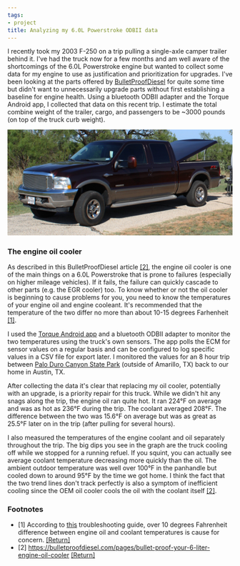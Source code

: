 ```yaml
---
tags:
- project
title: Analyzing my 6.0L Powerstroke ODBII data
---
```

I recently took my 2003 F-250 on a trip pulling a single-axle camper trailer behind it. I've had the truck now for a few months and am well aware of the shortcomings of the 6.0L Powerstroke engine but wanted to collect some data for my engine to use as justification and prioritization for upgrades. I've been looking at the parts offered by [BulletProofDiesel](https://bulletproofdiesel.com/pages/bullet-proof-your-ford-6-liter) for quite some time but didn't want to unnecessarily upgrade parts without first establishing a baseline for engine health. Using a bluetooth ODBII adapter and the Torque Android app, I collected that data on this recent trip. I estimate the total combine weight of the trailer, cargo, and passengers to be ~3000 pounds (on top of the truck curb weight).

![My 2003 F-250.](/img/2003_f250.jpg)

<!--excerpt_end-->

### The engine oil cooler

As described in this BulletProofDiesel article <a href="#footnote-2" id="fnl-2">\[2\]</a>, the engine oil cooler is one of the main things on a 6.0L Powerstroke that is prone to failures (especially on higher mileage vehicles). If it fails, the failure can quickly cascade to other parts (e.g. the EGR cooler) too. To know whether or not the oil cooler is beginning to cause problems for you, you need to know the temperatures of your engine oil and engine cooleant. It's recommended that the temperature of the two differ no more than about 10-15 degrees Farhenheit <a href="#footnote-1" id="fnl-1">\[1\]</a>.

I used the [Torque Android app](https://play.google.com/store/apps/details?id=org.prowl.torque&hl=en_US) and a bluetooth ODBII adapter to monitor the two temperatures using the truck's own sensors. The app polls the ECM for sensor values on a regular basis and can be configured to log specific values in a CSV file for export later. I monitored the values for an 8 hour trip between <a href="https://goo.gl/maps/nC38TSYrvBAzCsYY6">Palo Duro Canyon State Park</a> (outside of Amarillo, TX) back to our home in Austin, TX.

After collecting the data it's clear that replacing my oil cooler, potentially with an upgrade, is a priority repair for this truck. While we didn't hit any snags along the trip, the engine oil ran quite hot. It ran 224°F on average and was as hot as 236°F during the trip. The coolant averaged 208°F. The difference between the two was 15.6°F on average but was as great as 25.5°F later on in the trip (after pulling for several hours).

<div id="diffchart"></div>

I also measured the temperatures of the engine coolant and oil separately throughout the trip. The big dips you see in the graph are the truck cooling off while we stopped for a running refuel. If you squint, you can actually see average coolant temperature decreasing more quickly than the oil. The ambient outdoor temperature was well over 100°F in the panhandle but cooled down to around 95°F by the time we got home. I think the fact that the two trend lines don't track perfectly is also a symptom of inefficient cooling since the OEM oil cooler cools the oil with the coolant itself <a href="#footnote-2">\[2\]</a>.

<div id="tempchart"></div>

### Footnotes

- <span id="footnote-1">\[1\]</span> According to [this](http://www.powerstrokehub.com/service/6.0-powerstroke-diagnostics-and-troubleshooting.html) troubleshooting guide, over 10 degrees Fahrenheit difference between engine oil and coolant temperatures is cause for concern. <a href="#fnl-1">\[Return\]</a>
- <span id="footnote-2">\[2\]</span> <a href="https://bulletproofdiesel.com/pages/bullet-proof-your-6-liter-engine-oil-cooler">https://bulletproofdiesel.com/pages/bullet-proof-your-6-liter-engine-oil-cooler</a> <a href="#fnl-2">\[Return\]</a>

<script src="https://d3js.org/d3.v5.min.js"></script>

<script type="text/javascript">
d3.csv("/files/2020-07-18-torque-temperature-data.csv").then(rawdata => {
      const height = 300;
      const width = document.querySelector("body > main").offsetWidth;
      const margin = ({
        top: 10,
        right: 10,
        bottom: 20,
        left: 50
      });
      // TODO: Creates tons of garbage Date objects. Should probably simplify to UTC-seconds.
      const diffdata = rawdata.map(row => ({
        time: new Date("2020-07-19 " + row["Time"]),
        value: row["Diff"]
      }));

      const times = rawdata.map(row => new Date("2020-07-19 " + row["Time"]));
      const coolantTemps = rawdata.map(row => row["ECT"]);
      const oilTemps = rawdata.map(row => row["EOT"]);

      const temperatureData = {
        times: times,
        series: [
          {name: "Coolant Temp", values: coolantTemps},
          {name: "Oil Temp", values: oilTemps}
        ],
      };

      x = d3.scaleTime()
        .domain(d3.extent(diffdata, d => d.time))
        .range([margin.left, width - margin.right]);

      diffY = d3.scaleLinear()
        .domain([0, d3.max(diffdata, d => Number(d.value))])
        .nice()
        .range([height - margin.bottom, margin.top]);

      tempY = d3.scaleLinear()
        .domain([150, 250])
        .nice()
        .range([height - margin.bottom, margin.top]);

      xAxis = g => g
        .attr("transform", `translate(0,${height - margin.bottom})`)
        .call(d3.axisBottom(x)
          .tickFormat(d3.timeFormat("%I:%M %p")));

      const createChart = function(yFunc, applyPaths) {
        const svg = d3.create("svg")
          .attr("viewBox", [0, 0, width, height]);

        svg.append("g")
          .call(xAxis);

        svg.append("g")
          .attr("transform", `translate(${margin.left},0)`)
          .call(d3.axisLeft(yFunc));

        svg.append("text")
          .attr("transform", "rotate(-90)")
          .attr("y", 0)
          .attr("x", 0 - (height / 2))
          .attr("dy", "1em")
          .style("text-anchor", "middle")
          .text("Temperature (°F)");

        applyPaths(svg);

        return svg.node();
      };

      const diffchart = createChart(
        diffY,
        svg => 
          svg.append("path")
            .datum(diffdata)
            .attr("fill", "none")
            .attr("stroke", "steelblue")
            .attr("stroke-width", 1.5)
            .attr("stroke-linejoin", "round")
            .attr("stroke-linecap", "round")
            .attr(
              "d",
              d3.line()
                  .defined(d => !isNaN(d.value))
                  .x(d => x(d.time))
                  .y(d => diffY(d.value))));

      const tempchart = createChart(
        tempY,
        svg =>
          svg.append("g")
            .attr("fill", "none")
            .attr("stroke", "steelblue")
            .attr("stroke-width", 1.5)
            .attr("stroke-linejoin", "round")
            .attr("stroke-linecap", "round")
            .selectAll("path")
            .data(temperatureData.series)
            .join("path")
            .style("mix-blend-mode", "multiply")
            .attr(
              "d",
              d => d3.line()
                .defined(d => !isNaN(d))
                .x((d, i) => x(temperatureData.times[i]))
                .y(d => tempY(d))(d.values)));

      document.getElementById('diffchart')
        .appendChild(diffchart);

      document.getElementById('tempchart')
        .appendChild(tempchart);
});
</script>
